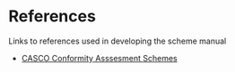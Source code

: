 # References

Links to references used in developing the scheme manual


* [CASCO Conformity Asssesment Schemes](https://casco.iso.org/files/live/sites/cascoregulators/files/PDF/Annex%202%20-%20Conformity%20assessment%20-%20Conformity%20assessment%20schemes.pdf)